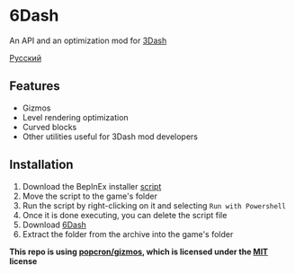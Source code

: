 # 6Dash
An API and an optimization mod for [3Dash](https://delugedrop.itch.io/3dash)

[Русский](README-ru.md)

## Features
- Gizmos
- Level rendering optimization
- Curved blocks
- Other utilities useful for 3Dash mod developers

## Installation
1. Download the BepInEx installer [script](https://gist.githubusercontent.com/cgytrus/29085a6bf179893666316a36e1c92bf6/raw/bepinex-installer.ps1)
2. Move the script to the game's folder
3. Run the script by right-clicking on it and selecting `Run with Powershell`
4. Once it is done executing, you can delete the script file
5. Download [6Dash](https://github.com/cgytrus/SixDash/releases/latest)
6. Extract the folder from the archive into the game's folder

**This repo is using [popcron/gizmos](https://github.com/popcron/gizmos),
which is licensed under the [MIT](https://github.com/popcron/gizmos/blob/master/LICENSE) license**
